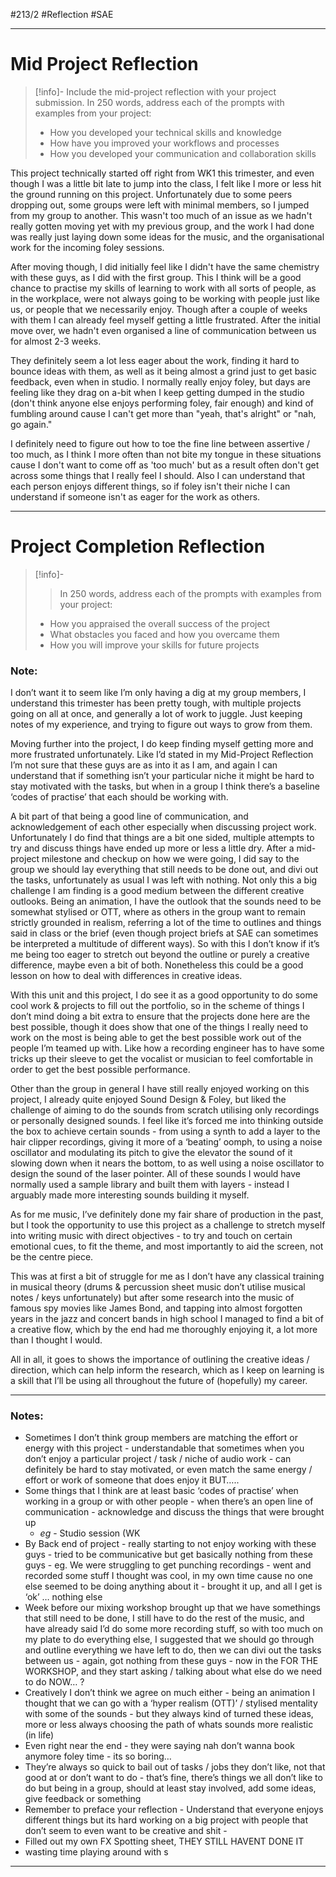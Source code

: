 #213/2 #Reflection #SAE
- - -
# Mid Project Reflection
> [!info]- 
> Include the mid-project reflection with your project submission. In 250 words, address each of the prompts with examples from your project:
> - How you developed your technical skills and knowledge
> - How have you improved your workflows and processes
> - How you developed your communication and collaboration skills

This project technically started off right from WK1 this trimester, and even though I was a little bit late to jump into the class, I felt like I more or less hit the ground running on this project. 
Unfortunately due to some peers dropping out, some groups were left with minimal members, so I jumped from my group to another. This wasn't too much of an issue as we hadn't really gotten moving yet with my previous group, and the work I had done was really just laying down some ideas for the music, and the organisational work for the incoming foley sessions.

After moving though, I did initially feel like I didn't have the same chemistry with these guys, as I did with the first group. This I think will be a good chance to practise my skills of learning to work with all sorts of people, as in the workplace, were not always going to be working with people just like us, or people that we necessarily enjoy.
Though after a couple of weeks with them I can already feel myself getting a little frustrated. After the initial move over, we hadn't even organised a line of communication between us for almost 2-3 weeks.

They definitely seem a lot less eager about the work, finding it hard to bounce ideas with them, as well as it being almost a grind just to get basic feedback, even when in studio. I normally really enjoy foley, but days are feeling like they drag on a-bit when I keep getting dumped in the studio (don't think anyone else enjoys performing foley, fair enough) and kind of fumbling around cause I can't get more than "yeah, that's alright" or "nah, go again."

I definitely need to figure out how to toe the fine line between assertive / too much, as I think I more often than not bite my tongue in these situations cause I don't want to come off as 'too much' but as a result often don't get across some things that I really feel I should.
Also I can understand that each person enjoys different things, so if foley isn't their niche I can understand if someone isn't as eager for the work as others.


---
# Project Completion Reflection
> [!info]- 
> > In 250 words, address each of the prompts with examples from your project:
> - How you appraised the overall success of the project
> - What obstacles you faced and how you overcame them
> - How you will improve your skills for future projects

### Note:
I don’t want it to seem like I’m only having a dig at my group members, I understand this trimester has been pretty tough, with multiple projects going on all at once, and generally a lot of work to juggle. Just keeping notes of my experience, and trying to figure out ways to grow from them.

Moving further into the project, I do keep finding myself getting more and more frustrated unfortunately. Like I’d stated in my Mid-Project Reflection I’m not sure that these guys are as into it as I am, and again I can understand that if something isn’t your particular niche it might be hard to stay motivated with the tasks, but when in a group I think there’s a baseline ‘codes of practise’ that each should be working with. 

A bit part of that being a good line of communication, and acknowledgement of each other especially when discussing project work. Unfortunately I do find that things are a bit one sided, multiple attempts to try and discuss things have ended up more or less a little dry. After a mid-project milestone and checkup on how we were going, I did say to the group we should lay everything that still needs to be done out, and divi out the tasks, unfortunately as usual I was left with nothing. Not only this a big challenge I am finding is a good medium between the different creative outlooks.
Being an animation, I have the outlook that the sounds need to be somewhat stylised or OTT, where as others in the group want to remain strictly grounded in realism, referring a lot of the time to outlines and things said in class or the brief (even though project briefs at SAE can sometimes be interpreted a multitude of different ways). So with this I don’t know if it’s me being too eager to stretch out beyond the outline or purely a creative difference, maybe even a bit of both.
Nonetheless this could be a good lesson on how to deal with differences in creative ideas.

With this unit and this project, I do see it as a good opportunity to do some cool work & projects to fill out the portfolio, so in the scheme of things I don’t mind doing a bit extra to ensure that the projects done here are the best possible, though it does show that one of the things I really need to work on the most is being able to get the best possible work out of the people I’m teamed up with. Like how a recording engineer has to have some tricks up their sleeve to get the vocalist or musician to feel comfortable in order to get the best possible performance.

Other than the group in general I have still really enjoyed working on this project, I already quite enjoyed Sound Design & Foley, but liked the challenge of aiming to do the sounds from scratch utilising only recordings or personally designed sounds. I feel like it’s forced me into thinking outside the box to achieve certain sounds - from using a synth to add a layer to the hair clipper recordings, giving it more of a ‘beating’ oomph, to using a noise oscillator and modulating its pitch to give the elevator the sound of it slowing down when it nears the bottom, to as well using a noise oscillator to design the sound of the laser pointer. All of these sounds I would have normally used a sample library and built them with layers - instead I arguably made more interesting sounds building it myself.

As for me music, I’ve definitely done my fair share of production in the past, but I took the opportunity to use this project as a challenge to stretch myself into writing music with direct objectives - to try and touch on certain emotional cues, to fit the theme, and most importantly to aid the screen, not be the centre piece.

This was at first a bit of  struggle for me as I don’t have any classical training in musical theory (drums & percussion sheet music don’t utilise musical notes / keys unfortunately) but after some research into the music of famous spy movies like James Bond, and tapping into almost forgotten years in the jazz and concert bands in high school I managed to find a bit of a creative flow, which by the end had me thoroughly enjoying it, a lot more than I thought I would.

All in all, it goes to shows the importance of outlining the creative ideas / direction, which can help inform the research, which as I keep on learning is a skill that I’ll be using all throughout the future of (hopefully) my career. 


---
### Notes:
- Sometimes I don’t think group members are matching the effort or energy with this project - understandable that sometimes when you don’t enjoy a particular project / task / niche of audio work - can definitely be hard to stay motivated, or even match the same energy / effort or work of someone that does enjoy it BUT…..
- Some things that I think are at least basic ‘codes of practise’ when working in a group or with other people - when there’s an open line of communication - acknowledge and discuss the things that were brought up
  - *eg* - Studio session (WK
- By Back end of project - really starting to not enjoy working with these guys - tried to be communicative but get basically nothing from these guys - eg. We were struggling to get punching recordings - went and recorded some stuff I thought was cool, in my own time cause no one else seemed to be doing anything about it - brought it up, and all I get is ‘ok’ … nothing else 
- Week before our mixing workshop brought up that we have somethings that still need to be done, I still have to do the rest of the music, and have already said I’d do some more recording stuff, so with too much on my plate to do everything else, I suggested that we should go through and outline everything we have left to do, then we can divi out the tasks between us - again, got nothing from these guys - now in the FOR THE WORKSHOP, and they start asking / talking about what else do we need to do NOW… ? 
- Creatively I don’t think we agree on much either - being an animation I thought that we can go with a ‘hyper realism (OTT)’ / stylised mentality with some of the sounds - but they always kind of turned these ideas, more or less always choosing the path of whats sounds more realistic (in life) 
- Even right near the end - they were saying nah don’t wanna book anymore foley time - its so boring…
- They’re always so quick to bail out of tasks / jobs they don’t like, not that good at or don’t want to do - that’s fine, there’s things we all don’t like to do but being in a group, should at least stay involved, add some ideas, give feedback or something
- Remember to preface your reflection - Understand that everyone enjoys different things but its hard working on a big project with people that don’t seem to even want to be creative and shit - 
- Filled out my own FX Spotting sheet, THEY STILL HAVENT DONE IT
- wasting time playing around with s

---
